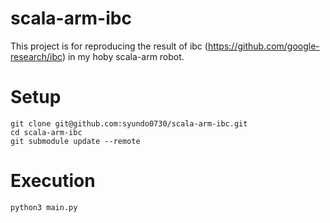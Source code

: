 # scala-arm-ibc
This project is for reproducing the result of ibc (https://github.com/google-research/ibc) in my hoby scala-arm robot.

# Setup
```
git clone git@github.com:syundo0730/scala-arm-ibc.git
cd scala-arm-ibc
git submodule update --remote
```

# Execution
```
python3 main.py
```